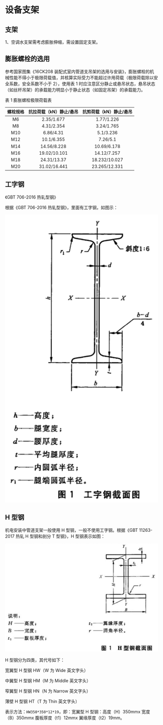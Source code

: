 # 设备支架

## 支架

1、空调水支架需考虑膨胀伸缩，需设置固定支架。

## 膨胀螺栓的选用

参考国家图集《16CK208 装配式室内管道支吊架的选用与安装》，膨胀螺栓的机械性能不得小于极限荷载值，并核算实际受力不能超过许用荷载（极限荷载除以安全系数，安全系数不小于 2），使用表 1 时应注意区分静止或悬吊状态，悬吊状态（如丝杆吊架）的承载能力明显小于静止状态（如固定吊架）的承载能力。

表 1 膨胀螺栓极限荷载表

| 螺栓规格 | 抗拉荷载（kN）静止/悬吊 | 抗剪荷载（kN）静止/悬吊 |
| :------: | :---------------------: | :---------------------: |
|    M6    |       2.35/1.677        |       1.77/1.226        |
|    M8    |       4.31/2.354        |       3.24/1.765        |
|   M10    |        6.86/4.31        |        5.1/3.236        |
|   M12    |       10.1/6.355        |        7.26/5.1         |
|   M14    |       14.56/8.228       |       10.69/6.178       |
|   M16    |      19.02/10.101       |       14.12/7.257       |
|   M18    |       24.31/13.37       |      18.232/10.027      |
|   M20    |      31.02/16.441       |      23.265/12.331      |

## 工字钢

《GBT 706-2016 热轧型钢》

根据《GBT 706-2016 热轧型钢》，里面有工字钢，如图示：

![工字钢](img/工字钢.png)

## H 型钢

机电安装中管道支架一般使用 H 型钢，一般不使用工字钢。根据《GBT 11263-2017 热轧 H 型钢和剖分 T 型钢》，H 型钢表示如图：

![H 型钢](img/H型钢.png)

H 型钢分为四类，其代号如下：

宽翼型 H 型钢 HW（W 为 Wide 英文字头）

中翼型 H 型钢 HM（M 为 Middle 英文字头）

窄翼型 H 型钢 HN（N 为 Narrow 英文字头）

薄壁 H 型钢 HT（T 为 Thin 英文字头）

表示方法：`HW350*350*12*19`，即：宽翼型 H 型钢：高度（H）350mmx 宽度（B）350mmx 腹板厚度（t1）12mmx 翼缘厚度（t2）19mm。
